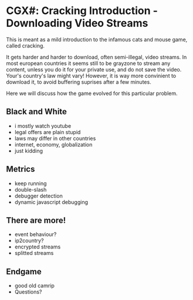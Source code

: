 # CGX#: Cracking Introduction - Downloading Video Streams 

This is meant as a mild introduction to the infamous cats and mouse game, called cracking.

It gets harder and harder to download, often semi-illegal, video streams.
In most european countries it seems still to be grayzone to stream any content,
unless you do it for your private use,
and do not save the video.
Your's country's law might vary!
However, it is way more convinient to download it,
to avoid buffering suprises after a few minutes.

Here we will discuss how the game evolved for this particular problem.


## Black and White
 - i mostly watch youtube
 - legal offers are plain stupid
 - laws may differ in other countries
 - internet, economy, globalization
 - just kidding

## Metrics
 - keep running
 - double-slash
 - debugger detection
 - dynamic javascript debugging

## There are more!
 - event behaviour?
 - ip2country?
 - encrypted streams
 - splitted streams
 
## Endgame
 - good old camrip
 - Questions?
